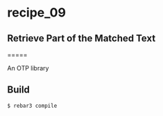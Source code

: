 # recipe_09
## Retrieve Part of the Matched Text
=====

An OTP library

Build
-----

    $ rebar3 compile
